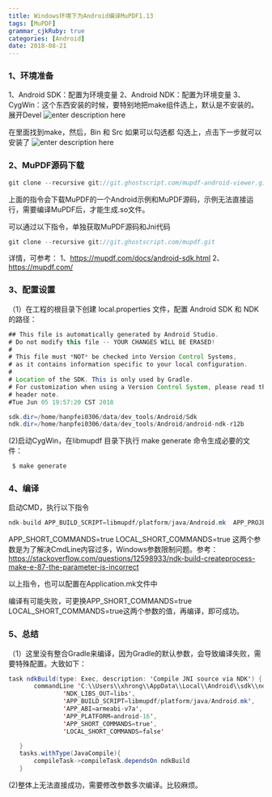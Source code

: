 ```yaml
---
title: Windows环境下为Android编译MuPDF1.13
tags: [MuPDF]
grammar_cjkRuby: true
categories: [Android]
date: 2018-08-21
---
```


### 1、环境准备
1、Android SDK：配置为环境变量
2、Android NDK：配置为环境变量
3、CygWin：这个东西安装的时候，要特别地把make组件选上，默认是不安装的。
展开Devel
![enter description here][1]

在里面找到make，然后，Bin 和 Src 如果可以勾选都 勾选上，点击下一步就可以安装了
![enter description here][2]

### 2、MuPDF源码下载

```java
git clone --recursive git://git.ghostscript.com/mupdf-android-viewer.git
```
上面的指令会下载MuPDF的一个Android示例和MuPDF源码，示例无法直接运行，需要编译MuPDF后，才能生成.so文件。

可以通过以下指令，单独获取MuPDF源码和Jni代码

```java
git clone --recursive git://git.ghostscript.com/mupdf.git
```

详情，可参考：
1、https://mupdf.com/docs/android-sdk.html
2、https://mupdf.com/

### 3、配置设置

（1）在工程的根目录下创建 local.properties 文件，配置 Android SDK 和 NDK 的路径：

```java
## This file is automatically generated by Android Studio.
# Do not modify this file -- YOUR CHANGES WILL BE ERASED!
#
# This file must *NOT* be checked into Version Control Systems,
# as it contains information specific to your local configuration.
#
# Location of the SDK. This is only used by Gradle.
# For customization when using a Version Control System, please read the
# header note.
#Tue Jun 05 19:57:20 CST 2018

sdk.dir=/home/hanpfei0306/data/dev_tools/Android/Sdk
ndk.dir=/home/hanpfei0306/data/dev_tools/Android/android-ndk-r12b
```

(2)启动CygWin，在libmupdf 目录下执行 make generate 命令生成必要的文件：

```java
 $ make generate
```

### 4、编译

启动CMD，执行以下指令
```java
ndk-build APP_BUILD_SCRIPT=libmupdf/platform/java/Android.mk  APP_PROJECT_DIR=build/android  APP_PLATFORM=android-16 APP_OPTIM=release APP_ABI=armeabi-v7a NDK_ALL_ABIS=armeabi-v7a  NDK_DEBUG=0  -j4 APP_SHORT_COMMANDS=true LOCAL_SHORT_COMMANDS=true -B -n
```
 APP_SHORT_COMMANDS=true LOCAL_SHORT_COMMANDS=true   这两个参数是为了解决CmdLine内容过多，Windows参数限制问题。参考：https://stackoverflow.com/questions/12598933/ndk-build-createprocess-make-e-87-the-parameter-is-incorrect
 
 以上指令，也可以配置在Application.mk文件中
 
 编译有可能失败，可更换APP_SHORT_COMMANDS=true LOCAL_SHORT_COMMANDS=true这两个参数的值，再编译，即可成功。
 
 
 ### 5、总结
 
 （1）这里没有整合Gradle来编译，因为Gradle的默认参数，会导致编译失败，需要特殊配置。大致如下：
 ```java
task ndkBuild(type: Exec, description: 'Compile JNI source via NDK') {
		commandLine 'C:\\Users\\xhrong\\AppData\\Local\\Android\\sdk\\ndk-bundle\\ndk-build.cmd',//这里本地ndk的路径
				'NDK_LIBS_OUT=libs',
				'APP_BUILD_SCRIPT=libmupdf/platform/java/Android.mk',
				'APP_ABI=armeabi-v7a',
				'APP_PLATFORM=android-16',
				'APP_SHORT_COMMANDS=true',
				'LOCAL_SHORT_COMMANDS=false'

	}
	tasks.withType(JavaCompile){
		compileTask->compileTask.dependsOn ndkBuild
	}
```
(2)整体上无法直接成功，需要修改参数多次编译。比较麻烦。
 
 
  [1]: ./images/1534835239812.jpg
  [2]: ./images/1534835250534.jpg